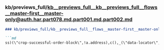### kb/previews_full/kb__previews_full__kb__previews_full__flows__master-first__master-only@auth.har.part078.md.part001.md.part002.md

```md
### kb/previews_full/kb__previews_full__flows__master-first__master-only@auth.har.part078.md.part001.md (part 002)

```md
ss)(\"crop-successful-order-block\",!a.address),c(),_(\"data-locator\",\"salon_title\"),c(),
```

```

```
